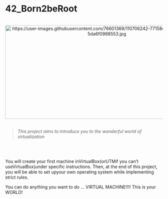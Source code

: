 # 42_Born2beRoot

<div align="center"><br>
  <img src="https://user-images.githubusercontent.com/76601369/110706242-77158d00-81ef-11eb-8085-5da6f0988553.jpg" alt="https://user-images.githubusercontent.com/76601369/110706242-77158d00-81ef-11eb-8085-5da6f0988553.jpg" width="650" height="300">
</div>
</br>

> *This project aims to introduce you to the wonderful world of virtualization*
</br>
</br>
<p> You will create your first machine inVirtualBox(orUTMif you can’t useVirtualBox)under specific instructions. Then, at the end of this project, you will be able to set upyour own operating system while implementing strict rules.
</br>
<p> You can do anything you want to do ... VIRTUAL MACHINE!!!! This is your WORLD!
</br>
</br>
